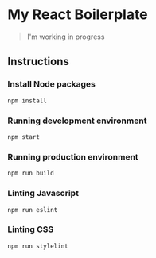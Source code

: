 # My React Boilerplate

> I'm working in progress

## Instructions

### Install Node packages

`npm install`

### Running development environment

`npm start`

### Running production environment

`npm run build`

### Linting Javascript

`npm run eslint`

### Linting CSS

`npm run stylelint`